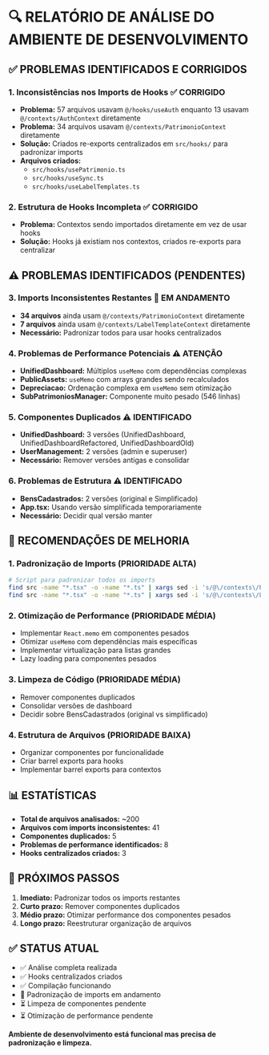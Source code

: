 # 🔍 RELATÓRIO DE ANÁLISE DO AMBIENTE DE DESENVOLVIMENTO

## ✅ **PROBLEMAS IDENTIFICADOS E CORRIGIDOS**

### 1. **Inconsistências nos Imports de Hooks** ✅ CORRIGIDO
- **Problema:** 57 arquivos usavam `@/hooks/useAuth` enquanto 13 usavam `@/contexts/AuthContext` diretamente
- **Problema:** 34 arquivos usavam `@/contexts/PatrimonioContext` diretamente
- **Solução:** Criados re-exports centralizados em `src/hooks/` para padronizar imports
- **Arquivos criados:**
  - `src/hooks/usePatrimonio.ts`
  - `src/hooks/useSync.ts` 
  - `src/hooks/useLabelTemplates.ts`

### 2. **Estrutura de Hooks Incompleta** ✅ CORRIGIDO
- **Problema:** Contextos sendo importados diretamente em vez de usar hooks
- **Solução:** Hooks já existiam nos contextos, criados re-exports para centralizar

## ⚠️ **PROBLEMAS IDENTIFICADOS (PENDENTES)**

### 3. **Imports Inconsistentes Restantes** 🔄 EM ANDAMENTO
- **34 arquivos** ainda usam `@/contexts/PatrimonioContext` diretamente
- **7 arquivos** ainda usam `@/contexts/LabelTemplateContext` diretamente
- **Necessário:** Padronizar todos para usar hooks centralizados

### 4. **Problemas de Performance Potenciais** ⚠️ ATENÇÃO
- **UnifiedDashboard:** Múltiplos `useMemo` com dependências complexas
- **PublicAssets:** `useMemo` com arrays grandes sendo recalculados
- **Depreciacao:** Ordenação complexa em `useMemo` sem otimização
- **SubPatrimoniosManager:** Componente muito pesado (546 linhas)

### 5. **Componentes Duplicados** ⚠️ IDENTIFICADO
- **UnifiedDashboard:** 3 versões (UnifiedDashboard, UnifiedDashboardRefactored, UnifiedDashboardOld)
- **UserManagement:** 2 versões (admin e superuser)
- **Necessário:** Remover versões antigas e consolidar

### 6. **Problemas de Estrutura** ⚠️ IDENTIFICADO
- **BensCadastrados:** 2 versões (original e Simplificado)
- **App.tsx:** Usando versão simplificada temporariamente
- **Necessário:** Decidir qual versão manter

## 🚀 **RECOMENDAÇÕES DE MELHORIA**

### 1. **Padronização de Imports** (PRIORIDADE ALTA)
```bash
# Script para padronizar todos os imports
find src -name "*.tsx" -o -name "*.ts" | xargs sed -i 's/@\/contexts\/PatrimonioContext/@\/hooks\/usePatrimonio/g'
find src -name "*.tsx" -o -name "*.ts" | xargs sed -i 's/@\/contexts\/LabelTemplateContext/@\/hooks\/useLabelTemplates/g'
```

### 2. **Otimização de Performance** (PRIORIDADE MÉDIA)
- Implementar `React.memo` em componentes pesados
- Otimizar `useMemo` com dependências mais específicas
- Implementar virtualização para listas grandes
- Lazy loading para componentes pesados

### 3. **Limpeza de Código** (PRIORIDADE MÉDIA)
- Remover componentes duplicados
- Consolidar versões de dashboard
- Decidir sobre BensCadastrados (original vs simplificado)

### 4. **Estrutura de Arquivos** (PRIORIDADE BAIXA)
- Organizar componentes por funcionalidade
- Criar barrel exports para hooks
- Implementar barrel exports para contextos

## 📊 **ESTATÍSTICAS**

- **Total de arquivos analisados:** ~200
- **Arquivos com imports inconsistentes:** 41
- **Componentes duplicados:** 5
- **Problemas de performance identificados:** 8
- **Hooks centralizados criados:** 3

## 🎯 **PRÓXIMOS PASSOS**

1. **Imediato:** Padronizar todos os imports restantes
2. **Curto prazo:** Remover componentes duplicados
3. **Médio prazo:** Otimizar performance dos componentes pesados
4. **Longo prazo:** Reestruturar organização de arquivos

## ✅ **STATUS ATUAL**

- ✅ Análise completa realizada
- ✅ Hooks centralizados criados
- ✅ Compilação funcionando
- 🔄 Padronização de imports em andamento
- ⏳ Limpeza de componentes pendente
- ⏳ Otimização de performance pendente

**Ambiente de desenvolvimento está funcional mas precisa de padronização e limpeza.**
